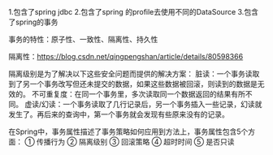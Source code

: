 1.包含了spring jdbc
2.包含了spring 的profile去使用不同的DataSource
3.包含了spring的事务

事务的特性：原子性、一致性、隔离性、持久性

隔离性：https://blog.csdn.net/qingpengshan/article/details/80598366

隔离级别是为了解决以下这些安全问题而提供的解决方案：
脏读：一个事务读取到了另一个事务改写但还未提交的数据，如果这些数据被回滚，则读到的数据是无效的。
不可重复度：在同一个事务里，多次读取同一个数据返回的结果有所不同。
虚读/幻读：一个事务读取了几行记录后，另一个事务插入一些记录，幻读就发生了。再后来的查询中，第一个事务就会发现有些原来没有的记录。

在Spring中，事务属性描述了事务策略如何应用到方法上，事务属性包含5个方面： 
① 传播行为 
② 隔离级别 
③ 回滚策略 
④ 超时时间 
⑤ 是否只读
